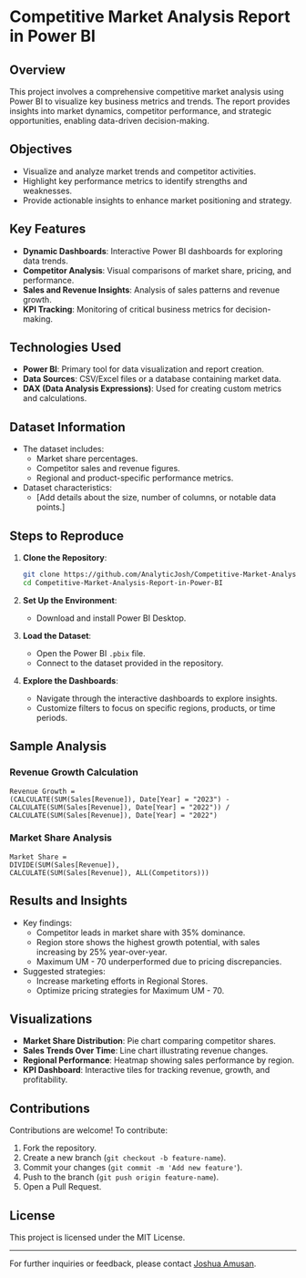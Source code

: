 # Competitive Market Analysis Report in Power BI

## **Overview**

This project involves a comprehensive competitive market analysis using Power BI to visualize key business metrics and trends. The report provides insights into market dynamics, competitor performance, and strategic opportunities, enabling data-driven decision-making.

## **Objectives**

- Visualize and analyze market trends and competitor activities.
- Highlight key performance metrics to identify strengths and weaknesses.
- Provide actionable insights to enhance market positioning and strategy.

## **Key Features**

- **Dynamic Dashboards**: Interactive Power BI dashboards for exploring data trends.
- **Competitor Analysis**: Visual comparisons of market share, pricing, and performance.
- **Sales and Revenue Insights**: Analysis of sales patterns and revenue growth.
- **KPI Tracking**: Monitoring of critical business metrics for decision-making.

## **Technologies Used**

- **Power BI**: Primary tool for data visualization and report creation.
- **Data Sources**: CSV/Excel files or a database containing market data.
- **DAX (Data Analysis Expressions)**: Used for creating custom metrics and calculations.

## **Dataset Information**

- The dataset includes:
  - Market share percentages.
  - Competitor sales and revenue figures.
  - Regional and product-specific performance metrics.
- Dataset characteristics:
  - [Add details about the size, number of columns, or notable data points.]

## **Steps to Reproduce**

1. **Clone the Repository**:

   ```bash
   git clone https://github.com/AnalyticJosh/Competitive-Market-Analysis-Report-in-Power-BI.git
   cd Competitive-Market-Analysis-Report-in-Power-BI
   ```

2. **Set Up the Environment**:

   - Download and install Power BI Desktop.

3. **Load the Dataset**:

   - Open the Power BI `.pbix` file.
   - Connect to the dataset provided in the repository.

4. **Explore the Dashboards**:

   - Navigate through the interactive dashboards to explore insights.
   - Customize filters to focus on specific regions, products, or time periods.

## **Sample Analysis**

### Revenue Growth Calculation

```DAX
Revenue Growth =
(CALCULATE(SUM(Sales[Revenue]), Date[Year] = "2023") -
CALCULATE(SUM(Sales[Revenue]), Date[Year] = "2022")) /
CALCULATE(SUM(Sales[Revenue]), Date[Year] = "2022")
```

### Market Share Analysis

```DAX
Market Share =
DIVIDE(SUM(Sales[Revenue]),
CALCULATE(SUM(Sales[Revenue]), ALL(Competitors)))
```

## **Results and Insights**

- Key findings:
  - Competitor leads in market share with 35% dominance.
  - Region store shows the highest growth potential, with sales increasing by 25% year-over-year.
  - Maximum UM - 70 underperformed due to pricing discrepancies.
- Suggested strategies:
  - Increase marketing efforts in Regional Stores.
  - Optimize pricing strategies for Maximum UM - 70.

## **Visualizations**

- **Market Share Distribution**: Pie chart comparing competitor shares.
- **Sales Trends Over Time**: Line chart illustrating revenue changes.
- **Regional Performance**: Heatmap showing sales performance by region.
- **KPI Dashboard**: Interactive tiles for tracking revenue, growth, and profitability.

## **Contributions**

Contributions are welcome! To contribute:

1. Fork the repository.
2. Create a new branch (`git checkout -b feature-name`).
3. Commit your changes (`git commit -m 'Add new feature'`).
4. Push to the branch (`git push origin feature-name`).
5. Open a Pull Request.

## **License**

This project is licensed under the MIT License.

---

For further inquiries or feedback, please contact [Joshua Amusan](mailto\:joshuaanalyst2@gmail.com).


